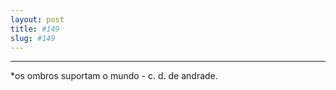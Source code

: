 ```yaml
---
layout: post
title: #149
slug: #149
---
```

---
<p class="description" style="text-align: justify;">
*os ombros suportam o mundo - c. d. de andrade.
